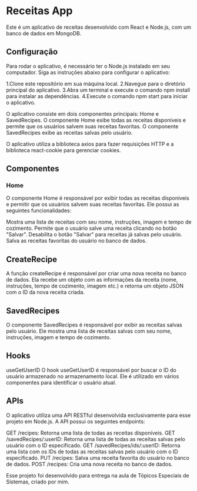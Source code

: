 # Receitas App
Este é um aplicativo de receitas desenvolvido com React e Node.js, com um banco de dados em MongoDB.

## Configuração
Para rodar o aplicativo, é necessário ter o Node.js instalado em seu computador. Siga as instruções abaixo para configurar o aplicativo:

1.Clone este repositório em sua máquina local.
2.Navegue para o diretório principal do aplicativo.
3.Abra um terminal e execute o comando npm install para instalar as dependências.
4.Execute o comando npm start para iniciar o aplicativo.

O aplicativo consiste em dois componentes principais: Home e SavedRecipes. O componente Home exibe todas as receitas disponíveis e permite que os usuários salvem suas receitas favoritas. O componente SavedRecipes exibe as receitas salvas pelo usuário.

O aplicativo utiliza a biblioteca axios para fazer requisições HTTP e a biblioteca react-cookie para gerenciar cookies.

## Componentes
### Home
O componente Home é responsável por exibir todas as receitas disponíveis e permitir que os usuários salvem suas receitas favoritas. Ele possui as seguintes funcionalidades:

Mostra uma lista de receitas com seu nome, instruções, imagem e tempo de cozimento.
Permite que o usuário salve uma receita clicando no botão "Salvar".
Desabilita o botão "Salvar" para receitas já salvas pelo usuário.
Salva as receitas favoritas do usuário no banco de dados.

## CreateRecipe
A função createRecipe é responsável por criar uma nova receita no banco de dados. Ela recebe um objeto com as informações da receita (nome, instruções, tempo de cozimento, imagem etc.) e retorna um objeto JSON com o ID da nova receita criada.
## SavedRecipes
O componente SavedRecipes é responsável por exibir as receitas salvas pelo usuário. Ele mostra uma lista de receitas salvas com seu nome, instruções, imagem e tempo de cozimento.

## Hooks
useGetUserID
O hook useGetUserID é responsável por buscar o ID do usuário armazenado no armazenamento local. Ele é utilizado em vários componentes para identificar o usuário atual.

## APIs
O aplicativo utiliza uma API RESTful desenvolvida exclusivamente para esse projeto em Node.js. A API possui os seguintes endpoints:

GET /recipes: Retorna uma lista de todas as receitas disponíveis.
GET /savedRecipes/:userID: Retorna uma lista de todas as receitas salvas pelo usuário com o ID especificado.
GET /savedRecipes/ids/:userID: Retorna uma lista com os IDs de todas as receitas salvas pelo usuário com o ID especificado.
PUT /recipes: Salva uma receita favorita do usuário no banco de dados.
POST /recipes: Cria uma nova receita no banco de dados.

Esse projeto foi desenvolvido para entrega na aula de Tópicos Especiais de Sistemas, criado por mim.
